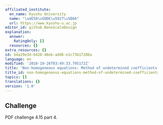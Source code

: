 ```yaml
---
affiliated_institute:
  en_name: Kyushu University
  name: "\u4E5D\u5DDE\u5927\u5B66"
  url: https://www.kyushu-u.ac.jp
editor_id: github.NanoScaleDesign
explanation:
  answer:
    RatingOnly: []
  resources: {}
extra_resources: {}
id: b4a29e3d-b428-46eb-add6-e1c73b17286a
language: en
modified: '2018-10-26T03:49:33.795172Z'
title: 'Non-homogeneous equations: Method of undetermined coefficients (4)'
title_id: non-homogeneous-equations-method-of-undetermined-coefficients-4
topics: []
translations: {}
version: '1.0'
---
```


## Challenge

PDF challenge 4.15 part 4.
